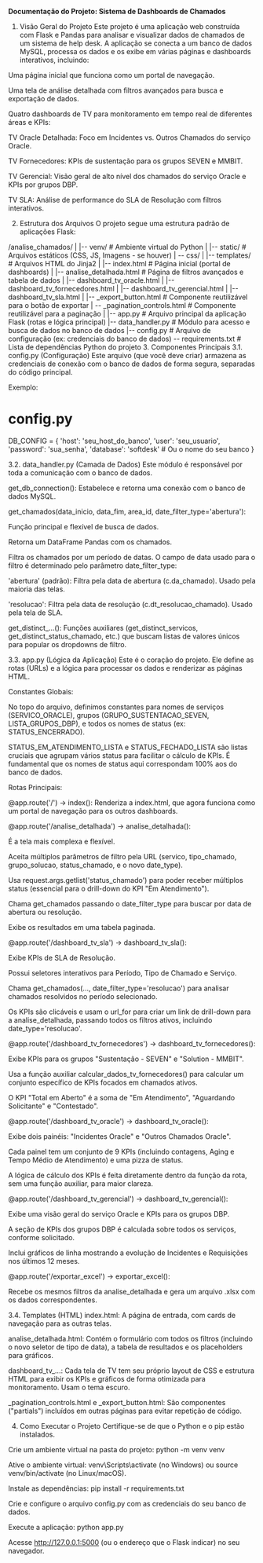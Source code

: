 **Documentação do Projeto: Sistema de Dashboards de Chamados**
1. Visão Geral do Projeto
Este projeto é uma aplicação web construída com Flask e Pandas para analisar e visualizar dados de chamados de um sistema de help desk. A aplicação se conecta a um banco de dados MySQL, processa os dados e os exibe em várias páginas e dashboards interativos, incluindo:

Uma página inicial que funciona como um portal de navegação.

Uma tela de análise detalhada com filtros avançados para busca e exportação de dados.

Quatro dashboards de TV para monitoramento em tempo real de diferentes áreas e KPIs:

TV Oracle Detalhada: Foco em Incidentes vs. Outros Chamados do serviço Oracle.

TV Fornecedores: KPIs de sustentação para os grupos SEVEN e MMBIT.

TV Gerencial: Visão geral de alto nível dos chamados do serviço Oracle e KPIs por grupos DBP.

TV SLA: Análise de performance do SLA de Resolução com filtros interativos.

2. Estrutura dos Arquivos
O projeto segue uma estrutura padrão de aplicações Flask:

/analise_chamados/
|
|-- venv/                  # Ambiente virtual do Python
|
|-- static/                # Arquivos estáticos (CSS, JS, Imagens - se houver)
|   -- css/
|
|-- templates/             # Arquivos HTML do Jinja2
|   |-- index.html         # Página inicial (portal de dashboards)
|   |-- analise_detalhada.html # Página de filtros avançados e tabela de dados
|   |-- dashboard_tv_oracle.html
|   |-- dashboard_tv_fornecedores.html
|   |-- dashboard_tv_gerencial.html
|   |-- dashboard_tv_sla.html
|   |-- _export_button.html  # Componente reutilizável para o botão de exportar
|   -- _pagination_controls.html # Componente reutilizável para a paginação
|
|-- app.py                 # Arquivo principal da aplicação Flask (rotas e lógica principal)
|-- data_handler.py        # Módulo para acesso e busca de dados no banco de dados
|-- config.py              # Arquivo de configuração (ex: credenciais do banco de dados)
-- requirements.txt       # Lista de dependências Python do projeto
3. Componentes Principais
3.1. config.py (Configuração)
Este arquivo (que você deve criar) armazena as credenciais de conexão com o banco de dados de forma segura, separadas do código principal.

Exemplo:
# config.py
DB_CONFIG = {
    'host': 'seu_host_do_banco',
    'user': 'seu_usuario',
    'password': 'sua_senha',
    'database': 'softdesk' # Ou o nome do seu banco
}

3.2. data_handler.py (Camada de Dados)
Este módulo é responsável por toda a comunicação com o banco de dados.

get_db_connection(): Estabelece e retorna uma conexão com o banco de dados MySQL.

get_chamados(data_inicio, data_fim, area_id, date_filter_type='abertura'):

Função principal e flexível de busca de dados.

Retorna um DataFrame Pandas com os chamados.

Filtra os chamados por um período de datas. O campo de data usado para o filtro é determinado pelo parâmetro date_filter_type:

'abertura' (padrão): Filtra pela data de abertura (c.da_chamado). Usado pela maioria das telas.

'resolucao': Filtra pela data de resolução (c.dt_resolucao_chamado). Usado pela tela de SLA.

get_distinct_...(): Funções auxiliares (get_distinct_servicos, get_distinct_status_chamado, etc.) que buscam listas de valores únicos para popular os dropdowns de filtro.

3.3. app.py (Lógica da Aplicação)
Este é o coração do projeto. Ele define as rotas (URLs) e a lógica para processar os dados e renderizar as páginas HTML.

Constantes Globais:

No topo do arquivo, definimos constantes para nomes de serviços (SERVICO_ORACLE), grupos (GRUPO_SUSTENTACAO_SEVEN, LISTA_GRUPOS_DBP), e todos os nomes de status (ex: STATUS_ENCERRADO).

STATUS_EM_ATENDIMENTO_LISTA e STATUS_FECHADO_LISTA são listas cruciais que agrupam vários status para facilitar o cálculo de KPIs. É fundamental que os nomes de status aqui correspondam 100% aos do banco de dados.

Rotas Principais:

@app.route('/') -> index(): Renderiza a index.html, que agora funciona como um portal de navegação para os outros dashboards.

@app.route('/analise_detalhada') -> analise_detalhada():

É a tela mais complexa e flexível.

Aceita múltiplos parâmetros de filtro pela URL (servico, tipo_chamado, grupo_solucao, status_chamado, e o novo date_type).

Usa request.args.getlist('status_chamado') para poder receber múltiplos status (essencial para o drill-down do KPI "Em Atendimento").

Chama get_chamados passando o date_filter_type para buscar por data de abertura ou resolução.

Exibe os resultados em uma tabela paginada.

@app.route('/dashboard_tv_sla') -> dashboard_tv_sla():

Exibe KPIs de SLA de Resolução.

Possui seletores interativos para Período, Tipo de Chamado e Serviço.

Chama get_chamados(..., date_filter_type='resolucao') para analisar chamados resolvidos no período selecionado.

Os KPIs são clicáveis e usam o url_for para criar um link de drill-down para a analise_detalhada, passando todos os filtros ativos, incluindo date_type='resolucao'.

@app.route('/dashboard_tv_fornecedores') -> dashboard_tv_fornecedores():

Exibe KPIs para os grupos "Sustentação - SEVEN" e "Solution - MMBIT".

Usa a função auxiliar calcular_dados_tv_fornecedores() para calcular um conjunto específico de KPIs focados em chamados ativos.

O KPI "Total em Aberto" é a soma de "Em Atendimento", "Aguardando Solicitante" e "Contestado".

@app.route('/dashboard_tv_oracle') -> dashboard_tv_oracle():

Exibe dois painéis: "Incidentes Oracle" e "Outros Chamados Oracle".

Cada painel tem um conjunto de 9 KPIs (incluindo contagens, Aging e Tempo Médio de Atendimento) e uma pizza de status.

A lógica de cálculo dos KPIs é feita diretamente dentro da função da rota, sem uma função auxiliar, para maior clareza.

@app.route('/dashboard_tv_gerencial') -> dashboard_tv_gerencial():

Exibe uma visão geral do serviço Oracle e KPIs para os grupos DBP.

A seção de KPIs dos grupos DBP é calculada sobre todos os serviços, conforme solicitado.

Inclui gráficos de linha mostrando a evolução de Incidentes e Requisições nos últimos 12 meses.

@app.route('/exportar_excel') -> exportar_excel():

Recebe os mesmos filtros da analise_detalhada e gera um arquivo .xlsx com os dados correspondentes.

3.4. Templates (HTML)
index.html: A página de entrada, com cards de navegação para as outras telas.

analise_detalhada.html: Contém o formulário com todos os filtros (incluindo o novo seletor de tipo de data), a tabela de resultados e os placeholders para gráficos.

dashboard_tv_...: Cada tela de TV tem seu próprio layout de CSS e estrutura HTML para exibir os KPIs e gráficos de forma otimizada para monitoramento. Usam o tema escuro.

_pagination_controls.html e _export_button.html: São componentes ("partials") incluídos em outras páginas para evitar repetição de código.

4. Como Executar o Projeto
Certifique-se de que o Python e o pip estão instalados.

Crie um ambiente virtual na pasta do projeto: python -m venv venv

Ative o ambiente virtual: venv\Scripts\activate (no Windows) ou source venv/bin/activate (no Linux/macOS).

Instale as dependências: pip install -r requirements.txt

Crie e configure o arquivo config.py com as credenciais do seu banco de dados.

Execute a aplicação: python app.py

Acesse http://127.0.0.1:5000 (ou o endereço que o Flask indicar) no seu navegador.
